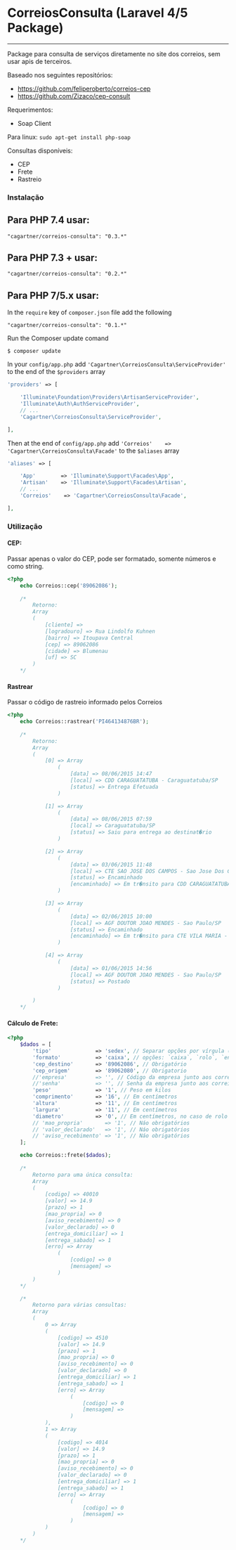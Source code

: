 # CorreiosConsulta (Laravel 4/5 Package)

----------------------
Package para consulta de serviços diretamente no site dos correios, sem usar apis de terceiros.

Baseado nos seguintes repositórios:
- https://github.com/feliperoberto/correios-cep
- https://github.com/Zizaco/cep-consult

Requerimentos:
- Soap Client

Para linux: `sudo apt-get install php-soap`

Consultas disponíveis:
- CEP
- Frete
- Rastreio

### Instalação

## Para PHP 7.4 usar:
    "cagartner/correios-consulta": "0.3.*"

## Para PHP 7.3 + usar:
    "cagartner/correios-consulta": "0.2.*"

## Para PHP 7/5.x usar:

In the `require` key of `composer.json` file add the following

    "cagartner/correios-consulta": "0.1.*"
    

Run the Composer update comand

    $ composer update

In your `config/app.php` add `'Cagartner\CorreiosConsulta\ServiceProvider'` to the end of the `$providers` array

```php
'providers' => [

    'Illuminate\Foundation\Providers\ArtisanServiceProvider',
    'Illuminate\Auth\AuthServiceProvider',
    // ...
    'Cagartner\CorreiosConsulta\ServiceProvider',

],
```

Then at the end of `config/app.php` add `'Correios'    => 'Cagartner\CorreiosConsulta\Facade'` to the `$aliases` array

```php
'aliases' => [

    'App'        => 'Illuminate\Support\Facades\App',
    'Artisan'    => 'Illuminate\Support\Facades\Artisan',
    // ...
    'Correios'    => 'Cagartner\CorreiosConsulta\Facade',

],
```

### Utilização

#### CEP:

Passar apenas o valor do CEP, pode ser formatado, somente números e como string.

```php
<?php
    echo Correios::cep('89062086');
    
    /*
        Retorno:
        Array
        (
            [cliente] => 
            [logradouro] => Rua Lindolfo Kuhnen
            [bairro] => Itoupava Central
            [cep] => 89062086
            [cidade] => Blumenau
            [uf] => SC
        )
    */

```

#### Rastrear

Passar o código de rastreio informado pelos Correios

```php
<?php
    echo Correios::rastrear('PI464134876BR');
    
    /*
        Retorno:
        Array
        (
            [0] => Array
                (
                    [data] => 08/06/2015 14:47
                    [local] => CDD CARAGUATATUBA - Caraguatatuba/SP
                    [status] => Entrega Efetuada
                )

            [1] => Array
                (
                    [data] => 08/06/2015 07:59
                    [local] => Caraguatatuba/SP
                    [status] => Saiu para entrega ao destinat�rio
                )

            [2] => Array
                (
                    [data] => 03/06/2015 11:48
                    [local] => CTE SAO JOSE DOS CAMPOS - Sao Jose Dos Campos/SP
                    [status] => Encaminhado
                    [encaminhado] => Em tr�nsito para CDD CARAGUATATUBA - Caraguatatuba/SP
                )

            [3] => Array
                (
                    [data] => 02/06/2015 10:00
                    [local] => AGF DOUTOR JOAO MENDES - Sao Paulo/SP
                    [status] => Encaminhado
                    [encaminhado] => Em tr�nsito para CTE VILA MARIA - Sao Paulo/SP
                )

            [4] => Array
                (
                    [data] => 01/06/2015 14:56
                    [local] => AGF DOUTOR JOAO MENDES - Sao Paulo/SP
                    [status] => Postado
                )

        )
    */

```

#### Cálculo de Frete:

```php
<?php
    $dados = [
        'tipo'              => 'sedex', // Separar opções por vírgula (,) caso queira consultar mais de um (1) serviço. > Opções: `sedex`, `sedex_a_cobrar`, `sedex_10`, `sedex_hoje`, `pac`, 'pac_contrato', 'sedex_contrato' , 'esedex'
        'formato'           => 'caixa', // opções: `caixa`, `rolo`, `envelope`
        'cep_destino'       => '89062086', // Obrigatório
        'cep_origem'        => '89062080', // Obrigatorio
        //'empresa'         => '', // Código da empresa junto aos correios, não obrigatório.
        //'senha'           => '', // Senha da empresa junto aos correios, não obrigatório.
        'peso'              => '1', // Peso em kilos
        'comprimento'       => '16', // Em centímetros
        'altura'            => '11', // Em centímetros
        'largura'           => '11', // Em centímetros
        'diametro'          => '0', // Em centímetros, no caso de rolo
        // 'mao_propria'       => '1', // Náo obrigatórios
        // 'valor_declarado'   => '1', // Náo obrigatórios
        // 'aviso_recebimento' => '1', // Náo obrigatórios
    ];

    echo Correios::frete($dados);
    
    /*
        Retorno para uma única consulta:
        Array
        (
            [codigo] => 40010
            [valor] => 14.9
            [prazo] => 1
            [mao_propria] => 0
            [aviso_recebimento] => 0
            [valor_declarado] => 0
            [entrega_domiciliar] => 1
            [entrega_sabado] => 1
            [erro] => Array
                (
                    [codigo] => 0
                    [mensagem] => 
                )
        )
    */

    /*
        Retorno para várias consultas:
        Array
        (
            0 => Array
            (
                [codigo] => 4510
                [valor] => 14.9
                [prazo] => 1
                [mao_propria] => 0
                [aviso_recebimento] => 0
                [valor_declarado] => 0
                [entrega_domiciliar] => 1
                [entrega_sabado] => 1
                [erro] => Array
                    (
                        [codigo] => 0
                        [mensagem] => 
                    )
            ),
            1 => Array
            (
                [codigo] => 4014
                [valor] => 14.9
                [prazo] => 1
                [mao_propria] => 0
                [aviso_recebimento] => 0
                [valor_declarado] => 0
                [entrega_domiciliar] => 1
                [entrega_sabado] => 1
                [erro] => Array
                    (
                        [codigo] => 0
                        [mensagem] => 
                    )
            )
        )
    */

```
